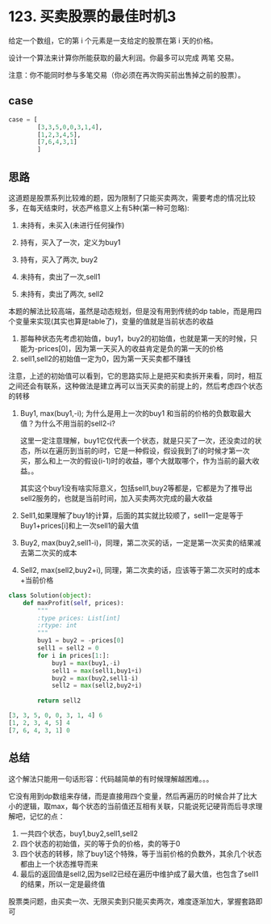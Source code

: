 # 123. 买卖股票的最佳时机3

给定一个数组，它的第 i 个元素是一支给定的股票在第 i 天的价格。

设计一个算法来计算你所能获取的最大利润。你最多可以完成 两笔 交易。

注意：你不能同时参与多笔交易（你必须在再次购买前出售掉之前的股票）。



## case

```python
case = [
        [3,3,5,0,0,3,1,4],
        [1,2,3,4,5],
        [7,6,4,3,1]
        ]
```



## 思路

这道题是股票系列比较难的题，因为限制了只能买卖两次，需要考虑的情况比较多，在每天结束时，状态严格意义上有5种(第一种可忽略):

1. 未持有，未买入(未进行任何操作)

2. 持有，买入了一次，定义为buy1
3. 持有，买入了两次, buy2
4. 未持有，卖出了一次,sell1
5. 未持有，卖出了两次, sell2

本题的解法比较高端，虽然是动态规划，但是没有用到传统的dp table，而是用四个变量来实现(其实也算是table了)，变量的值就是当前状态的收益

1. 那每种状态先考虑初始值，buy1，buy2的初始值，也就是第一天的时候，只能为-prices[0]，因为第一天买入的收益肯定是负的第一天的价格
2. sell1,sell2的初始值一定为0，因为第一天买卖都不赚钱

注意，上述的初始值可以看到，它的思路实际上是把买和卖拆开来看，同时，相互之间还会有联系，这种做法是建立再可以当天买卖的前提上的，然后考虑四个状态的转移

1. Buy1, max(buy1,-i); 为什么是用上一次的buy1 和当前的价格的负数取最大值？为什么不用当前的sell2-i?

   这里一定注意理解，buy1它仅代表一个状态，就是只买了一次，还没卖过的状态，所以在遍历到当前的i时，它是一种假设，假设我到了i的时候才第一次买，那么和上一次的假设(i-1)时的收益，哪个大就取哪个，作为当前的最大收益。。

   其实这个buy1没有啥实际意义，包括sell1,buy2等都是，它都是为了推导出sell2服务的，也就是当前时间，加入买卖两次完成的最大收益

2. Sell1,如果理解了buy1的计算，后面的其实就比较顺了，sell1一定是等于Buy1+prices[i]和上一次sell1的最大值

3. Buy2, max(buy2,sell1-i)，同理，第二次买的话，一定是第一次买卖的结果减去第二次买的成本

4. Sell2, max(sell2,buy2+i), 同理，第二次卖的话，应该等于第二次买时的成本+当前价格

```python
class Solution(object):
    def maxProfit(self, prices):
        """
        :type prices: List[int]
        :rtype: int
        """
        buy1 = buy2 = -prices[0]
        sell1 = sell2 = 0
        for i in prices[1:]:
            buy1 = max(buy1,-i)
            sell1 = max(sell1,buy1+i)
            buy2 = max(buy2,sell1-i)
            sell2 = max(sell2,buy2+i)
        
        return sell2 

```

```python
[3, 3, 5, 0, 0, 3, 1, 4] 6
[1, 2, 3, 4, 5] 4
[7, 6, 4, 3, 1] 0
```



## 总结

这个解法只能用一句话形容：代码越简单的有时候理解越困难。。。

它没有用到dp数组来存储，而是直接用四个变量，然后再遍历的时候合并了比大小的逻辑，取max，每个状态的当前值还互相有关联，只能说死记硬背而后寻求理解吧，记忆的点：

1. 一共四个状态，buy1,buy2,sell1,sell2
2. 四个状态的初始值，买的等于负的价格，卖的等于0
3. 四个状态的转移，除了buy1这个特殊，等于当前价格的负数外，其余几个状态都由上一个状态推导而来
4. 最后的返回值是sell2,因为sell2已经在遍历中维护成了最大值，也包含了sell1的结果，所以一定是最终值

股票类问题，由买卖一次、无限买卖到只能买卖两次，难度逐渐加大，掌握套路即可